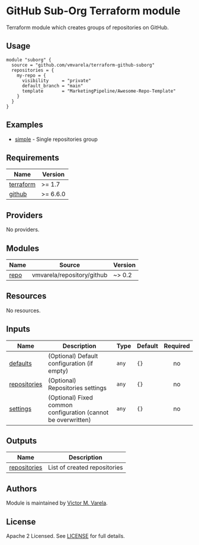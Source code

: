 # GitHub Sub-Org Terraform module

Terraform module which creates groups of repositories on GitHub.

## Usage

```hcl
module "suborg" {
  source = "github.com/vmvarela/terraform-github-suborg"
  repositories = {
    my-repo = {
      visibility     = "private"
      default_branch = "main"
      template       = "MarketingPipeline/Awesome-Repo-Template"
    }
  }
}
```

## Examples

- [simple](https://github.com/vmvarela/terraform-github-suborg/tree/master/examples/simple) - Single repositories group


<!-- BEGIN_TF_DOCS -->
## Requirements

| Name | Version |
|------|---------|
| <a name="requirement_terraform"></a> [terraform](#requirement\_terraform) | >= 1.7 |
| <a name="requirement_github"></a> [github](#requirement\_github) | >= 6.6.0 |

## Providers

No providers.

## Modules

| Name | Source | Version |
|------|--------|---------|
| <a name="module_repo"></a> [repo](#module\_repo) | vmvarela/repository/github | ~> 0.2 |

## Resources

No resources.

## Inputs

| Name | Description | Type | Default | Required |
|------|-------------|------|---------|:--------:|
| <a name="input_defaults"></a> [defaults](#input\_defaults) | (Optional) Default configuration (if empty) | `any` | `{}` | no |
| <a name="input_repositories"></a> [repositories](#input\_repositories) | (Optional) Repositories settings | `any` | `{}` | no |
| <a name="input_settings"></a> [settings](#input\_settings) | (Optional) Fixed common configuration (cannot be overwritten) | `any` | `{}` | no |

## Outputs

| Name | Description |
|------|-------------|
| <a name="output_repositories"></a> [repositories](#output\_repositories) | List of created repositories |
<!-- END_TF_DOCS -->

## Authors

Module is maintained by [Victor M. Varela](https://github.com/vmvarela).

## License

Apache 2 Licensed. See [LICENSE](https://github.com/vmvarela/terraform-github-subgroup/tree/master/LICENSE) for full details.
